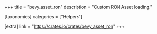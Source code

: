 +++
title = "bevy_asset_ron"
description = "Custom RON Asset loading."

[taxonomies]
categories = ["Helpers"]

[extra]
link = "https://crates.io/crates/bevy_asset_ron"
+++
